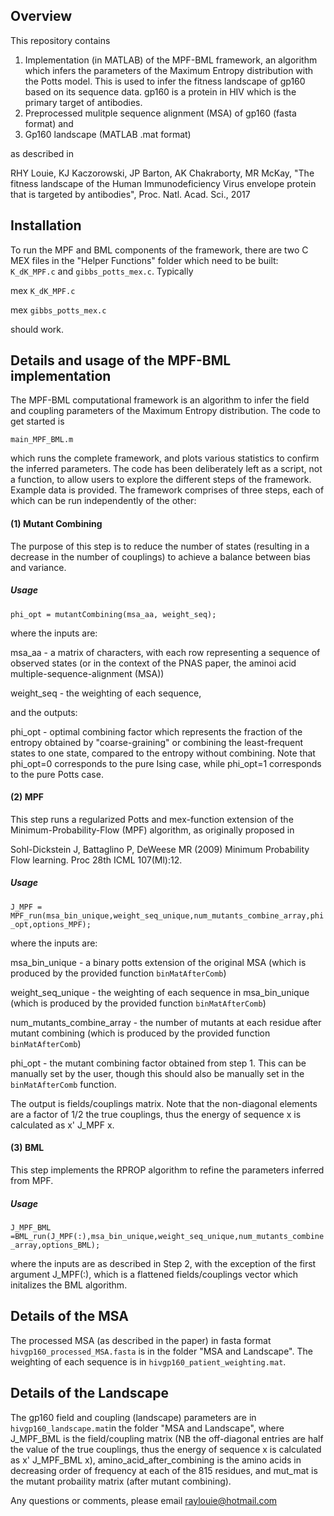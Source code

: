 ## Overview

This repository contains 

1. Implementation (in MATLAB) of the MPF-BML framework, an algorithm which infers the parameters of the Maximum Entropy distribution with the Potts model.  This is used to infer the fitness landscape of gp160 based on its sequence data. gp160 is a protein in HIV which is the primary target of antibodies.  
2. Preprocessed mulitple sequence alignment (MSA) of gp160 (fasta format) and
3. Gp160 landscape (MATLAB .mat format)

as described in 

RHY Louie, KJ Kaczorowski, JP Barton, AK Chakraborty, MR McKay, "The fitness landscape of the Human Immunodeficiency Virus envelope protein that is targeted by antibodies", Proc. Natl. Acad. Sci., 2017

## Installation

To run the MPF and BML components of the framework, there are two C MEX files in the "Helper Functions" folder which need to be built: `K_dK_MPF.c` and `gibbs_potts_mex.c`. Typically

mex `K_dK_MPF.c`

mex `gibbs_potts_mex.c`

should work.

## Details and usage of the MPF-BML implementation

The MPF-BML computational framework is an algorithm to infer the field and coupling parameters of the Maximum Entropy distribution.  The code to get started is 

`main_MPF_BML.m`

which runs the complete framework, and plots various statistics to confirm the inferred parameters. The code has been deliberately left as a script, not a function, to allow users  to explore the different steps of the framework. Example data is provided. The framework comprises of three steps, each of which can be run independently of the other:

#### (1) Mutant Combining

The purpose of this step is to reduce the number of states (resulting in a decrease in the number of couplings)  to achieve a balance between bias and variance. 

##### Usage

`phi_opt = mutantCombining(msa_aa, weight_seq);`

where the inputs are:

msa_aa - a matrix of characters, with each row representing a sequence of observed states (or in the context of the PNAS paper, the aminoi acid multiple-sequence-alignment (MSA)) 

weight_seq - the weighting of each sequence,

and the outputs:

phi_opt -  optimal combining factor  which represents the fraction of the entropy obtained by "coarse-graining" or combining the least-frequent states to one state, compared to the entropy without combining. Note that phi_opt=0 corresponds to the pure Ising case, while phi_opt=1 corresponds to the pure Potts case.

#### (2) MPF

This step runs a regularized Potts and mex-function extension of the Minimum-Probability-Flow (MPF) algorithm, as originally proposed in 

Sohl-Dickstein J, Battaglino P, DeWeese MR (2009) Minimum Probability Flow learning. Proc 28th ICML 107(Ml):12.

##### Usage

`J_MPF = MPF_run(msa_bin_unique,weight_seq_unique,num_mutants_combine_array,phi_opt,options_MPF);`

where the inputs are:

msa_bin_unique  - a binary potts extension of the original MSA (which is produced by the provided function `binMatAfterComb`)

weight_seq_unique  -  the weighting of each sequence in msa_bin_unique (which is produced by the provided function `binMatAfterComb`)

num_mutants_combine_array  -  the number of mutants at each residue after mutant combining (which is produced by the provided function `binMatAfterComb`)

phi_opt  - the mutant combining factor obtained from step 1. This can be manually set by the user, though this should also be manually set in the `binMatAfterComb` function.

The output is fields/couplings matrix. Note that the non-diagonal elements are a factor of 1/2 the true couplings, thus the energy of sequence x is calculated as x' J_MPF x.

#### (3) BML

This step implements the RPROP algorithm to  refine the parameters inferred from MPF.

##### Usage

`J_MPF_BML =BML_run(J_MPF(:),msa_bin_unique,weight_seq_unique,num_mutants_combine_array,options_BML);`

where the inputs are as described in Step 2, with the exception of the first argument J_MPF(:), which is a flattened fields/couplings vector which initalizes the BML algorithm.

## Details of the MSA

The processed MSA (as described in the paper) in fasta format `hivgp160_processed_MSA.fasta` is in the folder "MSA and Landscape". The weighting of each sequence is in `hivgp160_patient_weighting.mat`.

## Details of the Landscape

The gp160 field and coupling (landscape) parameters are in `hivgp160_landscape.mat`in the folder "MSA and Landscape", where J_MPF_BML is the field/coupling matrix (NB the off-diagonal entries are half the value of the true couplings, thus the energy of sequence x is calculated as x' J_MPF_BML x), amino_acid_after_combining is the amino acids in decreasing order of frequency at each of the 815 residues, and mut_mat is the mutant probaility matrix (after mutant combining).


Any questions or comments, please email raylouie@hotmail.com
